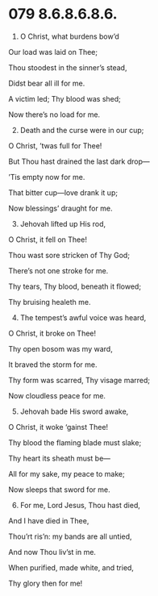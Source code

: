 # 079 8.6.8.6.8.6.

1.  O Christ, what burdens bow’d

Our load was laid on Thee;

Thou stoodest in the sinner’s stead,

Didst bear all ill for me.

A victim led; Thy blood was shed;

Now there’s no load for me.

2.  Death and the curse were in our cup;

O Christ, ’twas full for Thee!

But Thou hast drained the last dark drop—

’Tis empty now for me.

That bitter cup—love drank it up;

Now blessings’ draught for me.

3.  Jehovah lifted up His rod,

O Christ, it fell on Thee!

Thou wast sore stricken of Thy God;

There’s not one stroke for me.

Thy tears, Thy blood, beneath it flowed;

Thy bruising healeth me.

4.  The tempest’s awful voice was heard,

O Christ, it broke on Thee!

Thy open bosom was my ward,

It braved the storm for me.

Thy form was scarred, Thy visage marred;

Now cloudless peace for me.

5.  Jehovah bade His sword awake,

O Christ, it woke ‘gainst Thee!

Thy blood the flaming blade must slake;

Thy heart its sheath must be—

All for my sake, my peace to make;

Now sleeps that sword for me.

6.  For me, Lord Jesus, Thou hast died,

And I have died in Thee,

Thou’rt ris’n: my bands are all untied,

And now Thou liv’st in me.

When purified, made white, and tried,

Thy glory then for me!

